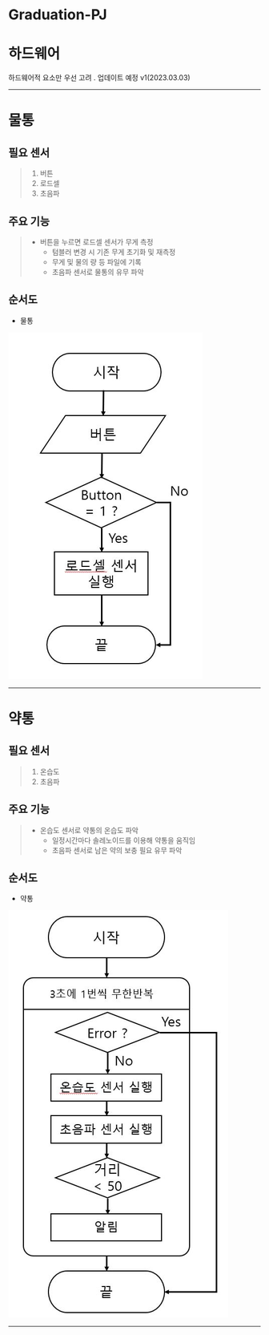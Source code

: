 # Graduation-PJ
하드웨어
=========================
  하드웨어적 요소만 우선 고려 . 업데이트 예정 v1(2023.03.03)

-------------------------

# 물통

## 필요 센서    
> 1. 버튼    
>	2. 로드셀   
> 3. 초음파



## 주요 기능      
>  - 버튼을 누르면 로드셀 센서가 무게 측정
>	 - 텀블러 변경 시 기존 무게 초기화 및 재측정    
>	 - 무게 및 물의 량 등 파일에 기록
>	 - 초음파 센서로 물통의 유무 파악 

## 순서도 

- 물통   
<img src="./image/water_bottle_flowchart.JPG">

----------------------------------

# 약통

## 필요 센서
> 1. 온습도     
>	2. 초음파 

## 주요 기능
>  - 온습도 센서로 약통의 온습도 파악
>	 - 일정시간마다 솔레노이드를 이용해 약통을 움직임   
>	 - 초음파 센서로 남은 약의 보충 필요 유무 파악

## 순서도

- 약통
<img src="./image/medicine_flowchart.JPG"> 

-------------------------------

